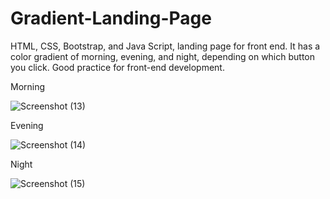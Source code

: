 # Gradient-Landing-Page
HTML, CSS, Bootstrap, and Java Script, landing page for front end. It has a color gradient of morning, evening, and night, depending on which button you click.
Good practice for front-end development.


Morning

![Screenshot (13)](https://user-images.githubusercontent.com/101233555/158040593-2dca3059-d2df-4097-8609-b43079187766.png)

Evening

![Screenshot (14)](https://user-images.githubusercontent.com/101233555/158040648-6480d308-6f88-4798-b3a3-1a582de8f833.png)

Night

![Screenshot (15)](https://user-images.githubusercontent.com/101233555/158040665-6ead840c-5555-4de5-8805-35f564a631f4.png)
